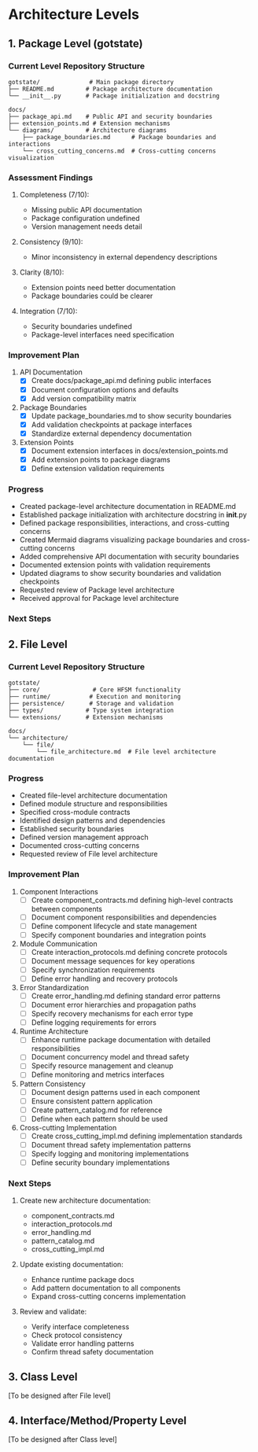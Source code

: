 # Architecture Levels

## 1. Package Level (gotstate)

### Current Level Repository Structure

```
gotstate/              # Main package directory
├── README.md         # Package architecture documentation
└── __init__.py       # Package initialization and docstring

docs/
├── package_api.md    # Public API and security boundaries
├── extension_points.md # Extension mechanisms
└── diagrams/         # Architecture diagrams
    ├── package_boundaries.md      # Package boundaries and interactions
    └── cross_cutting_concerns.md  # Cross-cutting concerns visualization
```

### Assessment Findings

1. Completeness (7/10):
   - Missing public API documentation
   - Package configuration undefined
   - Version management needs detail

2. Consistency (9/10):
   - Minor inconsistency in external dependency descriptions

3. Clarity (8/10):
   - Extension points need better documentation
   - Package boundaries could be clearer

4. Integration (7/10):
   - Security boundaries undefined
   - Package-level interfaces need specification

### Improvement Plan

1. API Documentation
   - [x] Create docs/package_api.md defining public interfaces
   - [x] Document configuration options and defaults
   - [x] Add version compatibility matrix

2. Package Boundaries
   - [x] Update package_boundaries.md to show security boundaries
   - [x] Add validation checkpoints at package interfaces
   - [x] Standardize external dependency documentation

3. Extension Points
   - [x] Document extension interfaces in docs/extension_points.md
   - [x] Add extension points to package diagrams
   - [x] Define extension validation requirements

### Progress

- Created package-level architecture documentation in README.md
- Established package initialization with architecture docstring in __init__.py
- Defined package responsibilities, interactions, and cross-cutting concerns
- Created Mermaid diagrams visualizing package boundaries and cross-cutting concerns
- Added comprehensive API documentation with security boundaries
- Documented extension points with validation requirements
- Updated diagrams to show security boundaries and validation checkpoints
- Requested review of Package level architecture
- Received approval for Package level architecture

### Next Steps

## 2. File Level

### Current Level Repository Structure

```
gotstate/
├── core/               # Core HFSM functionality
├── runtime/           # Execution and monitoring
├── persistence/       # Storage and validation
├── types/            # Type system integration
└── extensions/       # Extension mechanisms

docs/
└── architecture/
    └── file/
        └── file_architecture.md  # File level architecture documentation
```

### Progress

- Created file-level architecture documentation
- Defined module structure and responsibilities
- Specified cross-module contracts
- Identified design patterns and dependencies
- Established security boundaries
- Defined version management approach
- Documented cross-cutting concerns
- Requested review of File level architecture

### Improvement Plan

1. Component Interactions
   - [ ] Create component_contracts.md defining high-level contracts between components
   - [ ] Document component responsibilities and dependencies
   - [ ] Define component lifecycle and state management
   - [ ] Specify component boundaries and integration points

2. Module Communication
   - [ ] Create interaction_protocols.md defining concrete protocols
   - [ ] Document message sequences for key operations
   - [ ] Specify synchronization requirements
   - [ ] Define error handling and recovery protocols

3. Error Standardization
   - [ ] Create error_handling.md defining standard error patterns
   - [ ] Document error hierarchies and propagation paths
   - [ ] Specify recovery mechanisms for each error type
   - [ ] Define logging requirements for errors

4. Runtime Architecture
   - [ ] Enhance runtime package documentation with detailed responsibilities
   - [ ] Document concurrency model and thread safety
   - [ ] Specify resource management and cleanup
   - [ ] Define monitoring and metrics interfaces

5. Pattern Consistency
   - [ ] Document design patterns used in each component
   - [ ] Ensure consistent pattern application
   - [ ] Create pattern_catalog.md for reference
   - [ ] Define when each pattern should be used

6. Cross-cutting Implementation
   - [ ] Create cross_cutting_impl.md defining implementation standards
   - [ ] Document thread safety implementation patterns
   - [ ] Specify logging and monitoring implementations
   - [ ] Define security boundary implementations

### Next Steps

1. Create new architecture documentation:
   - component_contracts.md
   - interaction_protocols.md
   - error_handling.md
   - pattern_catalog.md
   - cross_cutting_impl.md

2. Update existing documentation:
   - Enhance runtime package docs
   - Add pattern documentation to all components
   - Expand cross-cutting concerns implementation

3. Review and validate:
   - Verify interface completeness
   - Check protocol consistency
   - Validate error handling patterns
   - Confirm thread safety documentation

## 3. Class Level

[To be designed after File level]

## 4. Interface/Method/Property Level

[To be designed after Class level]
